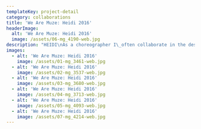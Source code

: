 ```yaml
---
templateKey: project-detail
category: collaborations
title: 'We Are Muze: Heidi 2016'
headerImage:
  alt: 'We Are Muze: Heidi 2016'
  image: /assets/06-mg_4190-web.jpg
description: "HEIDI\nAs a choreographer I\_often collaborate in the design world, so I was extremely happy when Melanie and Conny asked to meet me for a possible choreographic collaboration. I’d purchased a few BYBROWN designs in the past and I got to know the other designers through the We Are Muze website.\nFrom our first conversations to our photo shoot I felt so at home. Somehow we were all on the same page about wanting to share ideas and see how exchanging them could shift and inspire our individual work. We all want to build a strong cross disciplinary community, where one medium can influence the other, whether it be film, fashion, textile design, performance, teaching, choreography ….\n\nChoreographer – Heidi Vierthaler |\_Hato Projects\LPhotography –\_Anouk van Kalmthout\LDancers / Performance – Yara van Fraeijen, Lisette Ros, Tonya Sudiono,\_Lauri Kee Schep, Alec Kakisina\LMake up – Olga Shpayuk\nIn collaboration with/ for We Are Muze – Jessica Joyce, LoveLuha, BYBROWN, Vanderwilt, ELECTRIC CO\n\nCreative direction & concept – Conny Groenewegen and Melanie Brown\n\nVIDEO: Thijs Adriaans"
images:
  - alt: 'We Are Muze: Heidi 2016'
    image: /assets/01-mg_3461-web.jpg
  - alt: 'We Are Muze: Heidi 2016'
    image: /assets/02-mg_3537-web.jpg
  - alt: 'We Are Muze: Heidi 2016'
    image: /assets/03-mg_3680-web.jpg
  - alt: 'We Are Muze: Heidi 2016'
    image: /assets/04-mg_3713-web.jpg
  - alt: 'We Are Muze: Heidi 2016'
    image: /assets/05-mg_4093-web.jpg
  - alt: 'We Are Muze: Heidi 2016'
    image: /assets/07-mg_4214-web.jpg
---
```


